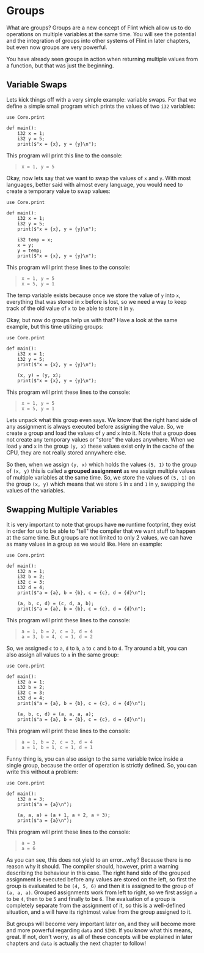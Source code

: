 # Groups

What are groups? Groups are a new concept of Flint which allow us to do operations on multiple variables at the same time. You will see the potential and the integration of groups into other systems of Flint in later chapters, but even now groups are very powerful.

You have already seen groups in action when returning multiple values from a function, but that was just the beginning.

## Variable Swaps

Lets kick things off with a very simple example: variable swaps. For that we define a simple small program which prints the values of two `i32` variables:

```ft
use Core.print

def main():
    i32 x = 1;
    i32 y = 5;
    print($"x = {x}, y = {y}\n");
```

This program will print this line to the console:

> ```
> x = 1, y = 5
> ```

Okay, now lets say that we want to swap the values of `x` and `y`. With most languages, better said with almost every language, you would need to create a temporary value to swap values:

```ft
use Core.print

def main():
    i32 x = 1;
    i32 y = 5;
    print($"x = {x}, y = {y}\n");

    i32 temp = x;
    x = y;
    y = temp;
    print($"x = {x}, y = {y}\n");
```

This program will print these lines to the console:

> ```
> x = 1, y = 5
> x = 5, y = 1
> ```

The temp variable exists because once we store the value of `y` into `x`, everything that was stored in `x` before is lost, so we need a way to keep track of the old value of `x` to be able to store it in `y`.

Okay, but now do groups help us with that? Have a look at the same example, but this time utilizing groups:

```ft
use Core.print

def main():
    i32 x = 1;
    i32 y = 5;
    print($"x = {x}, y = {y}\n");

    (x, y) = (y, x);
    print($"x = {x}, y = {y}\n");
```

This program will print these lines to the console:

> ```
> x = 1, y = 5
> x = 5, y = 1
> ```

Lets unpack what this group even says. We know that the right hand side of any assignment is always executed before assigning the value. So, we create a group and load the values of `y` and `x` into it. Note that a group does not create any temporary values or "store" the values anywhere. When we load `y` and `x` in the group `(y, x)` these values exist only in the cache of the CPU, they are not really stored annywhere else.

So then, when we assign `(y, x)` which holds the values `(5, 1)` to the group of `(x, y)` this is called a **grouped assignment** as we assign multiple values of multiple variables at the same time. So, we store the values of `(5, 1)` on the group `(x, y)` which means that we store `5` in `x` and `1` in `y`, swapping the values of the variables.

## Swapping Multiple Variables

It is very important to note that groups have **no** runtime footprint, they exist in order for us to be able to "tell" the compiler that we want stuff to happen at the same time. But groups are not limited to only 2 values, we can have as many values in a group as we would like. Here an example:

```ft
use Core.print

def main():
    i32 a = 1;
    i32 b = 2;
    i32 c = 3;
    i32 d = 4;
    print($"a = {a}, b = {b}, c = {c}, d = {d}\n");

    (a, b, c, d) = (c, d, a, b);
    print($"a = {a}, b = {b}, c = {c}, d = {d}\n");
```

This program will print these lines to the console:

> ```
> a = 1, b = 2, c = 3, d = 4
> a = 3, b = 4, c = 1, d = 2
> ```

So, we assigned `c` to `a`, `d` to `b`, `a` to `c` and `b` to `d`. Try around a bit, you can also assign all values to `a` in the same group:

```ft
use Core.print

def main():
    i32 a = 1;
    i32 b = 2;
    i32 c = 3;
    i32 d = 4;
    print($"a = {a}, b = {b}, c = {c}, d = {d}\n");

    (a, b, c, d) = (a, a, a, a);
    print($"a = {a}, b = {b}, c = {c}, d = {d}\n");
```

This program will print these lines to the console:

> ```
> a = 1, b = 2, c = 3, d = 4
> a = 1, b = 1, c = 1, d = 1
> ```

Funny thing is, you can also assign to the same variable twice inside a single group, because the order of operation is strictly defined. So, you can write this without a problem:

```ft
use Core.print

def main():
    i32 a = 3;
    print($"a = {a}\n");

    (a, a, a) = (a + 1, a + 2, a + 3);
    print($"a = {a}\n");
```

This program will print these lines to the console:

> ```
> a = 3
> a = 6
> ```

As you can see, this does not yield to an error...why? Because there is no reason why it should. The compiler should, however, print a warning describing the behaviour in this case. The right hand side of the grouped assignment is executed before any values are stored on the left, so first the group is evalueated to be `(4, 5, 6)` and then it is assigned to the group of `(a, a, a)`. Grouped assignments work from left to right, so we first assign `a` to be `4`, then to be `5` and finally to be `6`. The evaluation of a group is completely separate from the assignment of it, so this is a well-defined situation, and `a` will have its rightmost value from the group assigned to it.

But groups will become very important later on, and they will become more and more powerful regarding `data` and `SIMD`. If you know what this means, great. If not, don't worry, as all of these concepts will be explained in later chapters and `data` is actually the next chapter to follow!
